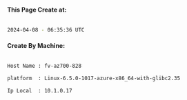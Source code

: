 
   
#### This Page Create at:

```bash

2024-04-08 - 06:35:36 UTC

```

#### Create By Machine:

```bash

Host Name : fv-az700-828

platform  : Linux-6.5.0-1017-azure-x86_64-with-glibc2.35

Ip Local  : 10.1.0.17

```

